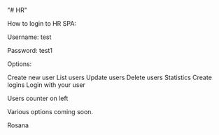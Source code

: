 "# HR" 

How to login to HR SPA:

Username: test

Password: test1


Options:

Create new user
List users
Update users
Delete users
Statistics
Create logins
Login with your user

Users counter on left


Various options coming soon.

Rosana